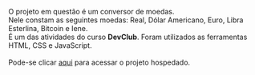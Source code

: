 <p>O projeto em questão é um conversor de moedas.
<br>
Nele constam as seguintes moedas: Real, Dólar Americano, Euro, Libra Esterlina, Bitcoin e Iene.
  <br>
É um das atividades do curso <b>DevClub</b>. Foram utilizados as ferramentas HTML, CSS e JavaScript.
<br>
<br>
Pode-se clicar <a href="https://pjconversordemoedas.netlify.app/">aqui</a> para acessar o projeto hospedado.
<br>
<br>
</p>
